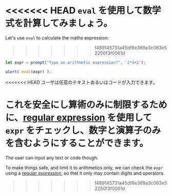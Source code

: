 <<<<<<< HEAD
`eval` を使用して数学式を計算してみましょう。
=======
Let's use `eval` to calculate the maths expression:
>>>>>>> f489145731a45df6e369a3c063e52250f3f0061d

```js demo run
let expr = prompt("Type an arithmetic expression?", '2*3+2');

alert( eval(expr) );
```

<<<<<<< HEAD
ユーザは任意のテキストあるいはコードが入力できます。

これを安全にし算術のみに制限するために、[regular expression](info:regular-expressions) を使用して `expr` をチェックし、数字と演算子のみを含むようにすることができます。
=======
The user can input any text or code though.

To make things safe, and limit it to arithmetics only, we can check the `expr` using a [regular expression](info:regular-expressions), so that it only may contain digits and operators.
>>>>>>> f489145731a45df6e369a3c063e52250f3f0061d
